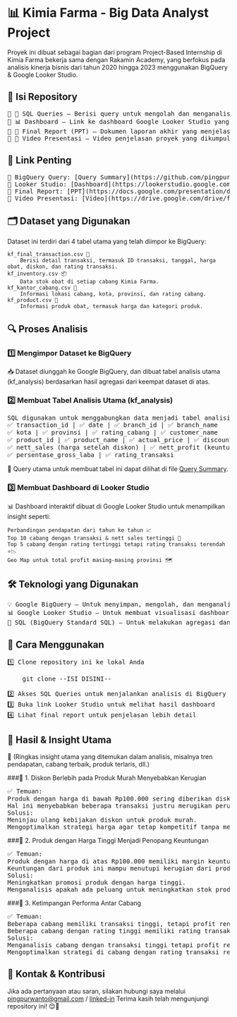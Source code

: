# 📊 Kimia Farma - Big Data Analyst Project

Proyek ini dibuat sebagai bagian dari program Project-Based Internship di Kimia Farma bekerja sama dengan Rakamin Academy, yang berfokus pada analisis kinerja bisnis dari tahun 2020 hingga 2023 menggunakan BigQuery & Google Looker Studio.

## 📁 Isi Repository
<pre>
🔹 📂 SQL Queries – Berisi query untuk mengolah dan menganalisis data di BigQuery.
🔹 📊 Dashboard – Link ke dashboard Google Looker Studio yang menampilkan insight dari analisis data.
🔹 📜 Final Report (PPT) – Dokumen laporan akhir yang menjelaskan hasil analisis.
🔹 🎥 Video Presentasi – Video penjelasan proyek yang dikumpulkan dalam final submission.
</pre>
## 📌 Link Penting
<pre>
🔗 BigQuery Query: [Query Summary](https://github.com/pingpurwanto/Rakamin_KF_Analytics/blob/main/Query%20Summary.sql)
🔗 Looker Studio: [Dashboard](https://lookerstudio.google.com/s/mDPAPyz7hpo)
🔗 Final Report: [PPT](https://docs.google.com/presentation/d/1esCvv2dCr-VBwt0gLrQ1oxlf2RASBZex/edit?usp=sharing&ouid=103968357678981377742&rtpof=true&sd=true)
🔗 Video Presentasi: [Video](https://drive.google.com/drive/folders/1VEJbuDSwJ0cFNvsyc0iz9siAWL7WKNEZ?usp=drive_link)
</pre>

## 🗂️ Dataset yang Digunakan

Dataset ini terdiri dari 4 tabel utama yang telah diimpor ke BigQuery:

    kf_final_transaction.csv 📄
        Berisi detail transaksi, termasuk ID transaksi, tanggal, harga obat, diskon, dan rating transaksi.
    kf_inventory.csv 📦
        Data stok obat di setiap cabang Kimia Farma.
    kf_kantor_cabang.csv 🏢
        Informasi lokasi cabang, kota, provinsi, dan rating cabang.
    kf_product.csv 💊
        Informasi produk obat, termasuk harga dan kategori produk.

## 🔍 Proses Analisis

### 1️⃣ Mengimpor Dataset ke BigQuery
📥 Dataset diunggah ke Google BigQuery, dan dibuat tabel analisis utama (kf_analysis) berdasarkan hasil agregasi dari keempat dataset di atas.

### 2️⃣ Membuat Tabel Analisis Utama (kf_analysis)
<pre>
SQL digunakan untuk menggabungkan data menjadi tabel analisis dengan kolom utama:
✅ transaction_id | ✅ date | ✅ branch_id | ✅ branch_name
✅ kota | ✅ provinsi | ✅ rating_cabang | ✅ customer_name
✅ product_id | ✅ product_name | ✅ actual_price | ✅ discount_percentage
✅ nett_sales (harga setelah diskon) | ✅ nett_profit (keuntungan)
✅ persentase_gross_laba | ✅ rating_transaksi
</pre>
📌 Query utama untuk membuat tabel ini dapat dilihat di file [Query Summary](https://github.com/pingpurwanto/Rakamin_KF_Analytics/blob/main/Query%20Summary.sql).

### 3️⃣ Membuat Dashboard di Looker Studio

📊 Dashboard interaktif dibuat di Google Looker Studio untuk menampilkan insight seperti:

    Perbandingan pendapatan dari tahun ke tahun 📈
    Top 10 cabang dengan transaksi & nett sales tertinggi 🏪
    Top 5 cabang dengan rating tertinggi tetapi rating transaksi terendah ⭐📉
    Geo Map untuk total profit masing-masing provinsi 🗺️

## 🛠️ Teknologi yang Digunakan
<pre>
💡 Google BigQuery – Untuk menyimpan, mengolah, dan menganalisis data.
📊 Google Looker Studio – Untuk membuat visualisasi dashboard interaktif.
📝 SQL (BigQuery Standard SQL) – Untuk melakukan agregasi dan analisis data.
</pre>
## 🚀 Cara Menggunakan
<pre>
1️⃣ Clone repository ini ke lokal Anda
  
    git clone --ISI DISINI--
  
2️⃣ Akses SQL Queries untuk menjalankan analisis di BigQuery
3️⃣ Buka link Looker Studio untuk melihat hasil dashboard
4️⃣ Lihat final report untuk penjelasan lebih detail
</pre>

## 📢 Hasil & Insight Utama

📌 (Ringkas insight utama yang ditemukan dalam analisis, misalnya tren pendapatan, cabang terbaik, produk terlaris, dll.)

###📌 1. Diskon Berlebih pada Produk Murah Menyebabkan Kerugian
<pre>
✅ Temuan:
Produk dengan harga di bawah Rp100.000 sering diberikan diskon lebih besar dibanding margin labanya.
Hal ini menyebabkan beberapa transaksi justru merugikan perusahaan.
Solusi:
Meninjau ulang kebijakan diskon untuk produk murah.
Mengoptimalkan strategi harga agar tetap kompetitif tanpa mengurangi profitabilitas.
</pre>
###📌 2. Produk dengan Harga Tinggi Menjadi Penopang Keuntungan
<pre>
✅ Temuan:
Produk dengan harga di atas Rp100.000 memiliki margin keuntungan yang lebih besar.
Keuntungan dari produk ini mampu menutupi kerugian dari produk murah.
Solusi:
Meningkatkan promosi produk dengan harga tinggi.
Menganalisis apakah ada peluang untuk meningkatkan stok produk ini di cabang yang memiliki permintaan tinggi.
</pre>
###📌 3. Ketimpangan Performa Antar Cabang
<pre>
✅ Temuan:
Beberapa cabang memiliki transaksi tinggi, tetapi profit rendah.
Beberapa cabang dengan rating tinggi memiliki rating transaksi yang rendah, menunjukkan potensi masalah dalam pelayanan pelanggan atau efisiensi operasional.
Solusi:
Menganalisis cabang dengan transaksi tinggi tetapi profit rendah untuk mengidentifikasi penyebabnya (misalnya biaya operasional yang tinggi atau margin keuntungan rendah).
Mengoptimalkan strategi di cabang dengan rating transaksi rendah, misalnya melalui pelatihan staf atau peningkatan sistem layanan pelanggan.
</pre>

## 📩 Kontak & Kontribusi

Jika ada pertanyaan atau saran, silakan hubungi saya melalui pingpurwanto@gmail.com / [linked-in](https://www.linkedin.com/in/opingkanp/.)
Terima kasih telah mengunjungi repository ini! 😊🎉
